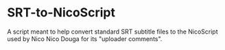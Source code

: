 # SRT-to-NicoScript
A script meant to help convert standard SRT subtitle files to the NicoScript used by Nico Nico Douga for its "uploader comments".

